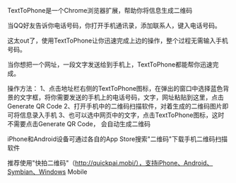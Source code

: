 TextToPhone是一个Chrome浏览器扩展，帮助你将信息生成二维码

当QQ好友告诉你电话号码，你打开手机通讯录，添加联系人，键入电话号码。

这太out了，使用TextToPhone让你迅速完成上边的操作，整个过程无需输入手机号码。

当你想把一个网址，一段文字发送给到手机上，TextToPhone都能帮你迅速完成。

操作方法：
1、点击地址栏右侧的TextToPhone图标，在弹出的窗口中选择蓝色背景的文字框，将你需要发送的手机上的电话号码，文字，网址粘贴到这里，点击Generate QR Code
2、打开手机中的二维码扫描软件，对着生成的二维码图片即可将信息录入手机
3、也可以选中网页中的文字，点击TextToPhone图标，这时不需要点击Generate QR Code， 会自动生成二维码

iPhone和Android设备可通过各自的App Store搜索"二维码"下载手机二维码扫描软件

推荐使用"快拍二维码"（http://quickpai.mobi/），支持iPhone、Android、Symbian、Windows Mobile
